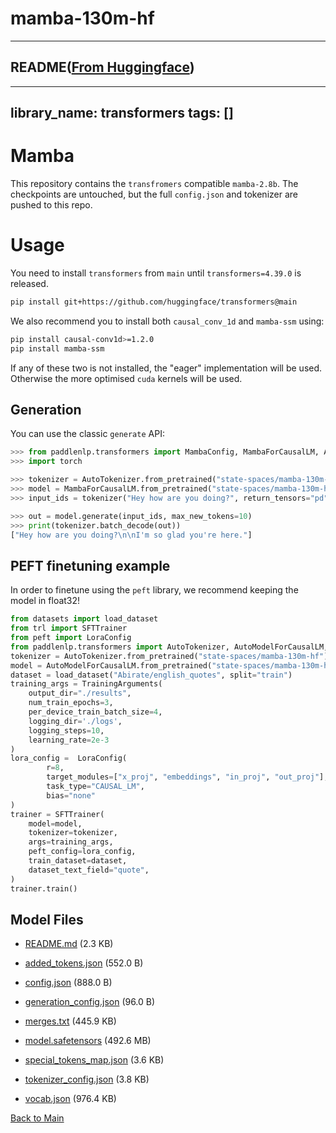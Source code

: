 
# mamba-130m-hf
---


## README([From Huggingface](https://huggingface.co/state-spaces/mamba-130m-hf))

---
library_name: transformers
tags: []
---

# Mamba

<!-- Provide a quick summary of what the model is/does. -->
This repository contains the `transfromers` compatible `mamba-2.8b`. The checkpoints are untouched, but the full `config.json` and tokenizer are pushed to this repo. 

# Usage

You need to install `transformers` from `main` until `transformers=4.39.0` is released. 
```bash
pip install git+https://github.com/huggingface/transformers@main
```

We also recommend you to install both `causal_conv_1d` and `mamba-ssm` using: 

```bash
pip install causal-conv1d>=1.2.0
pip install mamba-ssm
```

If any of these two is not installed, the "eager" implementation will be used. Otherwise the more optimised `cuda` kernels will be used.

## Generation
You can use the classic `generate` API:
```python
>>> from paddlenlp.transformers import MambaConfig, MambaForCausalLM, AutoTokenizer
>>> import torch

>>> tokenizer = AutoTokenizer.from_pretrained("state-spaces/mamba-130m-hf")
>>> model = MambaForCausalLM.from_pretrained("state-spaces/mamba-130m-hf")
>>> input_ids = tokenizer("Hey how are you doing?", return_tensors="pd")["input_ids"]

>>> out = model.generate(input_ids, max_new_tokens=10)
>>> print(tokenizer.batch_decode(out))
["Hey how are you doing?\n\nI'm so glad you're here."]
```

## PEFT finetuning example
In order to finetune using the `peft` library, we recommend keeping the model in float32!

```python
from datasets import load_dataset
from trl import SFTTrainer
from peft import LoraConfig
from paddlenlp.transformers import AutoTokenizer, AutoModelForCausalLM, TrainingArguments
tokenizer = AutoTokenizer.from_pretrained("state-spaces/mamba-130m-hf")
model = AutoModelForCausalLM.from_pretrained("state-spaces/mamba-130m-hf")
dataset = load_dataset("Abirate/english_quotes", split="train")
training_args = TrainingArguments(
    output_dir="./results",
    num_train_epochs=3,
    per_device_train_batch_size=4,
    logging_dir='./logs',
    logging_steps=10,
    learning_rate=2e-3
)
lora_config =  LoraConfig(
        r=8,
        target_modules=["x_proj", "embeddings", "in_proj", "out_proj"],
        task_type="CAUSAL_LM",
        bias="none"
)
trainer = SFTTrainer(
    model=model,
    tokenizer=tokenizer,
    args=training_args,
    peft_config=lora_config,
    train_dataset=dataset,
    dataset_text_field="quote",
)
trainer.train()
```



## Model Files

- [README.md](https://paddlenlp.bj.bcebos.com/models/community/state-spaces/mamba-130m-hf/README.md) (2.3 KB)

- [added_tokens.json](https://paddlenlp.bj.bcebos.com/models/community/state-spaces/mamba-130m-hf/added_tokens.json) (552.0 B)

- [config.json](https://paddlenlp.bj.bcebos.com/models/community/state-spaces/mamba-130m-hf/config.json) (888.0 B)

- [generation_config.json](https://paddlenlp.bj.bcebos.com/models/community/state-spaces/mamba-130m-hf/generation_config.json) (96.0 B)

- [merges.txt](https://paddlenlp.bj.bcebos.com/models/community/state-spaces/mamba-130m-hf/merges.txt) (445.9 KB)

- [model.safetensors](https://paddlenlp.bj.bcebos.com/models/community/state-spaces/mamba-130m-hf/model.safetensors) (492.6 MB)

- [special_tokens_map.json](https://paddlenlp.bj.bcebos.com/models/community/state-spaces/mamba-130m-hf/special_tokens_map.json) (3.6 KB)

- [tokenizer_config.json](https://paddlenlp.bj.bcebos.com/models/community/state-spaces/mamba-130m-hf/tokenizer_config.json) (3.8 KB)

- [vocab.json](https://paddlenlp.bj.bcebos.com/models/community/state-spaces/mamba-130m-hf/vocab.json) (976.4 KB)


[Back to Main](../../)